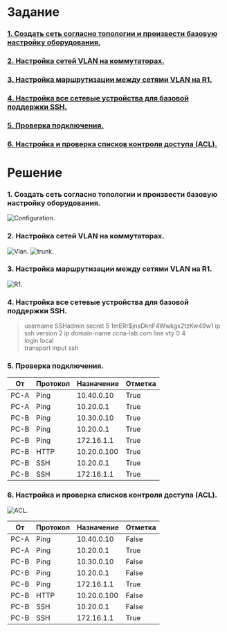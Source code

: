 # Задание
### [1. Создать сеть согласно топологии и произвести базовую настройку оборудования.](#1)
### [2. Настройка сетей VLAN на коммутаторах.](#2)
### [3. Настройка маршрутизации между сетями VLAN на R1.](#3)
### [4. Настройка все сетевые устройства для базовой поддержки SSH.](#4)
### [5. Проверка подключения.](#5)  
### [6. Настройка и проверка списков контроля доступа (ACL).](#6)  

# Решение   
### <a name="1"> 1. Создать сеть согласно топологии и произвести базовую настройку оборудования.</a>  

<image src="./scheme.PNG" alt="Configuration.">  
  

### <a name="2"> 2. Настройка сетей VLAN на коммутаторах.</a>  

<image src="./vlan.PNG" alt="Vlan.">  

<image src="./trunk.PNG" alt="trunk.">  

### <a name="3"> 3. Настройка маршрутизации между сетями VLAN на R1.</a>  

<image src="./r1.PNG" alt="R1.">  

### <a name="4"> 4. Настройка все сетевые устройства для базовой поддержки SSH.</a>  

> username SSHadmin secret 5 $1$mERr$jnsDknF4Wwkgx2tzKw49w1
> ip ssh version 2
> ip domain-name ccna-lab.com
> line vty 0 4  
> login local  
> transport input ssh  

### <a name="5"> 5. Проверка подключения.</a>  

| От | Протокол | Назначение | Отметка |
|----------|----------|----------|----------|
| PC-A | Ping | 10.40.0.10 | True |
| PC-A | Ping | 10.20.0.1 | True |
| PC-B | Ping | 10.30.0.10 | True |
| PC-B | Ping | 10.20.0.1 | True |
| PC-B | Ping | 172.16.1.1 | True |
| PC-B | HTTP | 10.20.0.100 | True |
| PC-B | SSH | 10.20.0.1 | True |
| PC-B | SSH | 172.16.1.1 | True |  

### <a name="6"> 6. Настройка и проверка списков контроля доступа (ACL).</a>  

<image src="./ACL.PNG" alt="ACL.">  

| От | Протокол | Назначение | Отметка |
|----------|----------|----------|----------|
| PC-A | Ping | 10.40.0.10 | False |
| PC-A | Ping | 10.20.0.1 | True |
| PC-B | Ping | 10.30.0.10 | False |
| PC-B | Ping | 10.20.0.1 | False |
| PC-B | Ping | 172.16.1.1 | True |
| PC-B | HTTP | 10.20.0.100 | False |
| PC-B | SSH | 10.20.0.1 | False |
| PC-B | SSH | 172.16.1.1 | True |  


